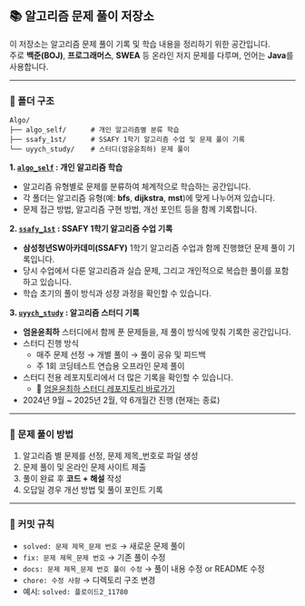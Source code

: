 ## 📚 알고리즘 문제 풀이 저장소

이 저장소는 알고리즘 문제 풀이 기록 및 학습 내용을 정리하기 위한 공간입니다.  
주로 **백준(BOJ)**, **프로그래머스**, **SWEA** 등 온라인 저지 문제를 다루며, 언어는 **Java**를 사용합니다.

---

### 📂 폴더 구조

```
Algo/
├── algo_self/      # 개인 알고리즘별 분류 학습
├── ssafy_1st/      # SSAFY 1학기 알고리즘 수업 및 문제 풀이 기록
└── uyych_study/    # 스터디(엄윤윤최하) 문제 풀이
```

**1. [`algo_self`](Algo/src/algo_self/) : 개인 알고리즘 학습**
- 알고리즘 유형별로 문제를 분류하여 체계적으로 학습하는 공간입니다.
- 각 폴더는 알고리즘 유형(예: **bfs**, **dijkstra**, **mst**)에 맞게 나누어져 있습니다.
- 문제 접근 방법, 알고리즘 구현 방법, 개선 포인트 등을 함께 기록합니다.

**2. [`ssafy_1st`](Algo/src/ssafy_1st/) : SSAFY 1학기 알고리즘 수업 기록**
- **삼성청년SW아카데미(SSAFY)** 1학기 알고리즘 수업과 함께 진행했던 문제 풀이 기록입니다.
- 당시 수업에서 다룬 알고리즘과 실습 문제, 그리고 개인적으로 복습한 풀이를 포함하고 있습니다.
- 학습 초기의 풀이 방식과 성장 과정을 확인할 수 있습니다.


**3. [`uyych_study`](Algo/src/uyych_study/) : 알고리즘 스터디 기록**
- **엄윤윤최하** 스터디에서 함께 푼 문제들을, 제 풀이 방식에 맞춰 기록한 공간입니다.
- 스터디 진행 방식
    - 매주 문제 선정 → 개별 풀이 → 풀이 공유 및 피드백
    - 주 1회 코딩테스트 연습용 오프라인 문제 풀이
- 스터디 전용 레포지토리에서 더 많은 기록을 확인할 수 있습니다.
    - 🔗 [엄윤윤최하 스터디 레포지토리 바로가기](https://github.com/12S6C-Algo/UmYoonYoonChoiHa)
- 2024년 9월 ~ 2025년 2월, 약 6개월간 진행 (현재는 종료)

---

### 📝 문제 풀이 방법

1. 알고리즘 별 문제를 선정, 문제 제목_번호로 파일 생성
2. 문제 풀이 및 온라인 문제 사이트 제출
3. 풀이 완료 후 **코드 + 해설** 작성
4. 오답일 경우 개선 방법 및 풀이 포인트 기록

---

### 💾 커밋 규칙

- `solved: 문제 제목_문제 번호` → 새로운 문제 풀이
- `fix: 문제 제목_문제 번호` → 기존 풀이 수정
- `docs: 문제 제목_문제 번호 풀이 수정` → 풀이 내용 수정 or README 수정
- `chore: 수정 사항` → 디렉토리 구조 변경
- 예시: `solved: 플로이드2_11780`

